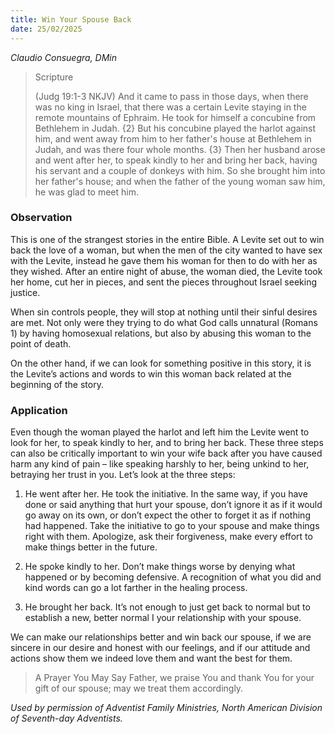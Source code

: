 ```yaml
---
title: Win Your Spouse Back
date: 25/02/2025
---
```


_Claudio Consuegra, DMin_

> <p>Scripture</p>
> (Judg 19:1-3 NKJV) And it came to pass in those days, when there was no king in Israel, that there was a certain Levite staying in the remote mountains of Ephraim. He took for himself a concubine from Bethlehem in Judah. {2} But his concubine played the harlot against him, and went away from him to her father's house at Bethlehem in Judah, and was there four whole months. {3} Then her husband arose and went after her, to speak kindly to her and bring her back, having his servant and a couple of donkeys with him. So she brought him into her father's house; and when the father of the young woman saw him, he was glad to meet him.

### Observation

This is one of the strangest stories in the entire Bible. A Levite set out to win back the love of a woman, but when the men of the city wanted to have sex with the Levite, instead he gave them his woman for then to do with her as they wished. After an entire night of abuse, the woman died, the Levite took her home, cut her in pieces, and sent the pieces throughout Israel seeking justice.

When sin controls people, they will stop at nothing until their sinful desires are met. Not only were they trying to do what God calls unnatural (Romans 1) by having homosexual relations, but also by abusing this woman to the point of death.

On the other hand, if we can look for something positive in this story, it is the Levite’s actions and words to win this woman back related at the beginning of the story.

### Application

Even though the woman played the harlot and left him the Levite went to look for her, to speak kindly to her, and to bring her back. These three steps can also be critically important to win your wife back after you have caused harm any kind of pain – like speaking harshly to her, being unkind to her, betraying her trust in you. Let’s look at the three steps:

1. He went after her. He took the initiative. In the same way, if you have done or said anything that hurt your spouse, don’t ignore it as if it would go away on its own, or don’t expect the other to forget it as if nothing had happened. Take the initiative to go to your spouse and make things right with them. Apologize, ask their forgiveness, make every effort to make things better in the future.

2. He spoke kindly to her. Don’t make things worse by denying what happened or by becoming defensive. A recognition of what you did and kind words can go a lot farther in the healing process.

3. He brought her back. It’s not enough to just get back to normal but to establish a new, better normal I your relationship with your spouse.

We can make our relationships better and win back our spouse, if we are sincere in our desire and honest with our feelings, and if our attitude and actions show them we indeed love them and want the best for them.

> <callout>A Prayer You May Say</callout>
> Father, we praise You and thank You for your gift of our spouse; may we treat them accordingly.

_Used by permission of Adventist Family Ministries, North American Division of Seventh-day Adventists._